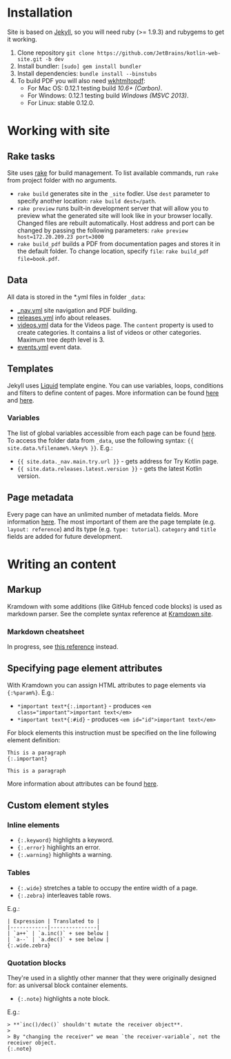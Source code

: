 Installation
============

Site is based on [Jekyll](http://jekyllrb.com), so you will need ruby (>= 1.9.3) and rubygems to get it working.

1. Clone repository `git clone https://github.com/JetBrains/kotlin-web-site.git -b dev`
2. Install bundler: `[sudo] gem install bundler`
3. Install dependencies: `bundle install --binstubs`
4. To build PDF you will also need [wkhtmltopdf](http://wkhtmltopdf.org/downloads.html):
    - For Mac OS: 0.12.1 testing build *10.6+ (Carbon)*.
    - For Windows: 0.12.1 testing build *Windows (MSVC 2013)*.
    - For Linux: stable 0.12.0.


Working with site
=================

## Rake tasks

Site uses [rake](https://github.com/jimweirich/rake) for build management.
To list available commands, run `rake` from project folder with no arguments.

- `rake build` generates site in the `_site` fodler. Use `dest` parameter to specify another location: `rake build dest=/path`.
- `rake preview` runs built-in development server that will allow you to preview what the generated site will look like in your browser locally.
  Changed files are rebuilt automatically. Host address and port can be changed by passing the following parameters: `rake preview host=172.20.209.23 port=3000`
- `rake build_pdf` builds a PDF from documentation pages and stores it in the default folder. To change location, specify `file`: `rake build_pdf file=book.pdf`.

## Data

All data is stored in the \*.yml files in folder `_data`:

- [_nav.yml](_data/_nav.yml) site navigation and PDF building.
- [releases.yml](_data/releases.yml) info about releases.
- [videos.yml](_data/videos.yml) data for the Videos page. The `content` property is used to create categories.
  It contains a list of videos or other categories. Maximum tree depth level is 3.
- [events.yml](_data/events.yml) event data.

## Templates

Jekyll uses [Liquid](http://liquidmarkup.org) template engine.
You can use variables, loops, conditions and filters to define content of pages. More information can be found
[here](http://jekyllrb.com/docs/templates/) and [here](https://github.com/Shopify/liquid/wiki/Liquid-for-Designers).

### Variables

The list of global variables accessible from each page can be found [here](http://jekyllrb.com/docs/variables/).
To access the folder data from `_data`, use the following syntax: `{{ site.data.%filename%.%key% }}`. E.g.:

- `{{ site.data._nav.main.try.url }}` - gets address for Try Kotlin page.
- `{{ site.data.releases.latest.version }}` - gets the latest Kotlin version.

## Page metadata

Every page can have an unlimited number of metadata fields. More information [here](http://jekyllrb.com/docs/frontmatter/).
The most important of them are the page template (e.g. `layout: reference`) and its type (e.g. `type: tutorial`). `category` and `title` fields are added for future development.


Writing an content
==================

## Markup

Kramdown with some additions (like GitHub fenced code blocks) is used as markdown parser.
See the complete syntax reference at [Kramdown site](http://kramdown.gettalong.org/syntax.html).

### Markdown cheatsheet

In progress, see [this reference](http://kramdown.gettalong.org/syntax.html) instead.

## Specifying page element attributes

With Kramdown you can assign HTML attributes to page elements via `{:%param%}`. E.g.:

- `*important text*{:.important}` - produces `<em class="important">important text</em>`
- `*important text*{:#id}` - produces `<em id="id">important text</em>`

For block elements this instruction must be specified on the line following element definition:

```
This is a paragraph
{:.important}

This is a paragraph
```

More information about attributes can be found [here](http://kramdown.gettalong.org/syntax.html#inline-attribute-lists).

## Custom element styles

### Inline elements

- `{:.keyword}` highlights a keyword.
- `{:.error}` highlights an error.
- `{:.warning}` highlights a warning.

### Tables

- `{:.wide}` stretches a table to occupy the entire width of a page.
- `{:.zebra}` interleaves table rows.

E.g.:

```
| Expression | Translated to |
|------------|---------------|
| `a++` | `a.inc()` + see below |
| `a--` | `a.dec()` + see below |
{:.wide.zebra}
```

### Quotation blocks

They're used in a slightly other manner that they were originally designed for: as universal block container elements.

- `{:.note}` highlights a note block.

E.g.:

```
> **`inc()/dec()` shouldn't mutate the receiver object**.
>
> By "changing the receiver" we mean `the receiver-variable`, not the receiver object.
{:.note}